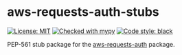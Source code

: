 # aws-requests-auth-stubs
<a href="https://github.com/YonatanGreenfeld/aws-requests-auth-stubs/blob/main/LICENSE"><img alt="License: MIT" src="https://black.readthedocs.io/en/stable/_static/license.svg"></a>
<a href="http://mypy-lang.org/"><img alt="Checked with mypy" src="http://www.mypy-lang.org/static/mypy_badge.svg"></a>
<a href="https://github.com/psf/black"><img alt="Code style: black" src="https://img.shields.io/badge/code%20style-black-000000.svg"></a>

PEP-561 stub package for the [aws-requests-auth](https://github.com/DavidMuller/aws-requests-auth) package.
